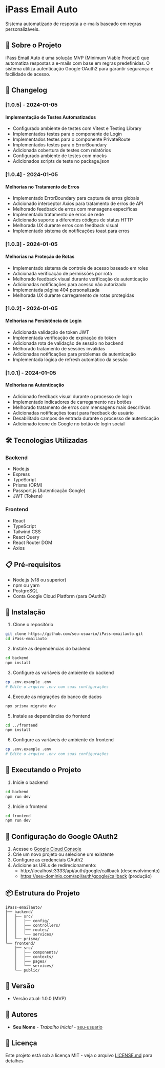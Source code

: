 # iPass Email Auto

Sistema automatizado de resposta a e-mails baseado em regras personalizáveis.

## 🚀 Sobre o Projeto

iPass Email Auto é uma solução MVP (Minimum Viable Product) que automatiza respostas a e-mails com base em regras predefinidas. O sistema utiliza autenticação Google OAuth2 para garantir segurança e facilidade de acesso.

## 📝 Changelog

### [1.0.5] - 2024-01-05
#### Implementação de Testes Automatizados
- Configurado ambiente de testes com Vitest e Testing Library
- Implementados testes para o componente de Login
- Implementados testes para o componente PrivateRoute
- Implementados testes para o ErrorBoundary
- Adicionada cobertura de testes com relatórios
- Configurado ambiente de testes com mocks
- Adicionados scripts de teste no package.json

### [1.0.4] - 2024-01-05
#### Melhorias no Tratamento de Erros
- Implementado ErrorBoundary para captura de erros globais
- Adicionado interceptor Axios para tratamento de erros de API
- Melhorado feedback de erros com mensagens específicas
- Implementado tratamento de erros de rede
- Adicionado suporte a diferentes códigos de status HTTP
- Melhorada UX durante erros com feedback visual
- Implementado sistema de notificações toast para erros

### [1.0.3] - 2024-01-05
#### Melhorias na Proteção de Rotas
- Implementado sistema de controle de acesso baseado em roles
- Adicionada verificação de permissões por rota
- Melhorado feedback visual durante verificação de autenticação
- Adicionadas notificações para acesso não autorizado
- Implementada página 404 personalizada
- Melhorada UX durante carregamento de rotas protegidas

### [1.0.2] - 2024-01-05
#### Melhorias na Persistência de Login
- Adicionada validação de token JWT
- Implementada verificação de expiração do token
- Adicionada rota de validação de sessão no backend
- Melhorado tratamento de sessões inválidas
- Adicionadas notificações para problemas de autenticação
- Implementada lógica de refresh automático da sessão

### [1.0.1] - 2024-01-05
#### Melhorias na Autenticação
- Adicionado feedback visual durante o processo de login
- Implementado indicadores de carregamento nos botões
- Melhorado tratamento de erros com mensagens mais descritivas
- Adicionadas notificações toast para feedback do usuário
- Desabilitado campos de entrada durante o processo de autenticação
- Adicionado ícone do Google no botão de login social

## 🛠️ Tecnologias Utilizadas

### Backend
- Node.js
- Express
- TypeScript
- Prisma (ORM)
- Passport.js (Autenticação Google)
- JWT (Tokens)

### Frontend
- React
- TypeScript
- Tailwind CSS
- React Query
- React Router DOM
- Axios

## 📋 Pré-requisitos

- Node.js (v18 ou superior)
- npm ou yarn
- PostgreSQL
- Conta Google Cloud Platform (para OAuth2)

## 🔧 Instalação

1. Clone o repositório
```bash
git clone https://github.com/seu-usuario/iPass-emailauto.git
cd iPass-emailauto
```

2. Instale as dependências do backend
```bash
cd backend
npm install
```

3. Configure as variáveis de ambiente do backend
```bash
cp .env.example .env
# Edite o arquivo .env com suas configurações
```

4. Execute as migrações do banco de dados
```bash
npx prisma migrate dev
```

5. Instale as dependências do frontend
```bash
cd ../frontend
npm install
```

6. Configure as variáveis de ambiente do frontend
```bash
cp .env.example .env
# Edite o arquivo .env com suas configurações
```

## 🚀 Executando o Projeto

1. Inicie o backend
```bash
cd backend
npm run dev
```

2. Inicie o frontend
```bash
cd frontend
npm run dev
```

## 🔐 Configuração do Google OAuth2

1. Acesse o [Google Cloud Console](https://console.cloud.google.com)
2. Crie um novo projeto ou selecione um existente
3. Configure as credenciais OAuth2
4. Adicione as URLs de redirecionamento:
   - http://localhost:3333/api/auth/google/callback (desenvolvimento)
   - https://seu-dominio.com/api/auth/google/callback (produção)

## 📦 Estrutura do Projeto

```
iPass-emailauto/
├── backend/
│   ├── src/
│   │   ├── config/
│   │   ├── controllers/
│   │   ├── routes/
│   │   └── services/
│   └── prisma/
└── frontend/
    ├── src/
    │   ├── components/
    │   ├── contexts/
    │   ├── pages/
    │   └── services/
    └── public/
```

## 🔄 Versão

- Versão atual: 1.0.0 (MVP)

## 👥 Autores

* **Seu Nome** - *Trabalho Inicial* - [seu-usuario](https://github.com/seu-usuario)

## 📄 Licença

Este projeto está sob a licença MIT - veja o arquivo [LICENSE.md](LICENSE.md) para detalhes 